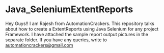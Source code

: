 # Java_SeleniumExtentReports
Hey Guys!! I am Rajesh from AutomationCrackers. This repository talks about how to create a ExtentReports using Java Selenium for any project Framework. I have attached the sample report output pictures in the separate folder. If you have any queries, write to automationcrackers@gmail.com
